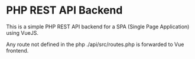 # PHP REST API Backend

This is a simple PHP REST API backend for a SPA (Single Page Application) using VueJS.

Any route not defined in the php ./api/src/routes.php is forwarded to Vue frontend.
